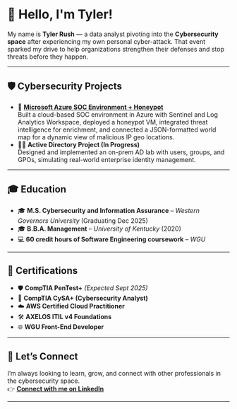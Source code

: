 # 👋 Hello, I'm Tyler!  

My name is **Tyler Rush** — a data analyst pivoting into the **Cybersecurity space** after experiencing my own personal cyber-attack. That event sparked my drive to help organizations strengthen their defenses and stop threats before they happen.  

---

## 🛡️ Cybersecurity Projects
- 🔐 <a href="https://github.com/rtylerrush/azure-soc-and-honeypot">**Microsoft Azure SOC Environment + Honeypot**</a>  
  Built a cloud-based SOC environment in Azure with Sentinel and Log Analytics Workspace, deployed a honeypot VM, integrated threat intelligence for enrichment, and connected a JSON-formatted world map for a dynamic view of malicious IP geo locations.  
- 🧑‍💻 **Active Directory Project (In Progress)**  
  Designed and implemented an on-prem AD lab with users, groups, and GPOs, simulating real-world enterprise identity management.  

---

## 🎓 Education
- 🎓 **M.S. Cybersecurity and Information Assurance** – *Western Governors University* (Graduating Dec 2025)  
- 🎓 **B.B.A. Management** – *University of Kentucky* (2020)  
- 💻 **60 credit hours of Software Engineering coursework** – *WGU*  

---

## 📜 Certifications
- 🛡️ **CompTIA PenTest+** *(Expected Sept 2025)*  
- 🔎 **CompTIA CySA+ (Cybersecurity Analyst)**  
- ☁️ **AWS Certified Cloud Practitioner**  
- 🛠️ **AXELOS ITIL v4 Foundations**  
- 🌐 **WGU Front-End Developer**  

---

## 🤝 Let’s Connect
I’m always looking to learn, grow, and connect with other professionals in the cybersecurity space.  
👉 [**Connect with me on LinkedIn**](https://www.linkedin.com/in/rtylerrush/)  

---
